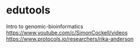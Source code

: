 # edutools

Intro to genomic-bioinformatics
https://www.youtube.com/c/SimonCockell/videos
https://www.protocols.io/researchers/rika-anderson
